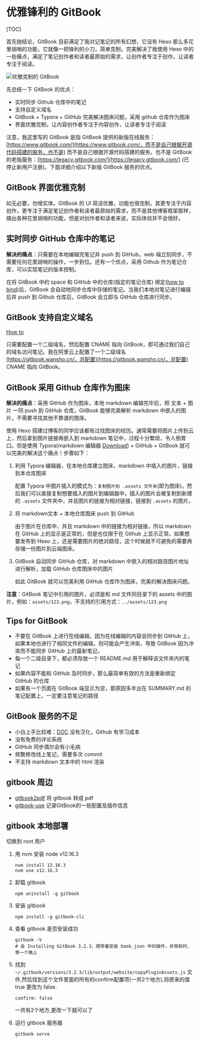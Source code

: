 # 优雅锋利的 GitBook

[TOC]

首先抛结论，GitBook 目前满足了我对记笔记的所有幻想，它没有 Hexo 那么多花里胡哨的功能，它就像一把锋利的小刀，简单克制，完美解决了我使用 Hexo 中的一些痛点，满足了笔记创作者和读者最原始的需求，让创作者专注于创作，让读者专注于阅读。

![&#x4F18;&#x96C5;&#x514B;&#x5236;&#x7684; GitBook](../../.gitbook/assets/1558619487053.png)

先总结一下 GitBook 的优点：

* 实时同步 Github 仓库中的笔记
* 支持自定义域名
* GitBook + Typora + GitHub 完美解决图床问题，采用 github 仓库作为图床
* 界面优雅克制，让内容创作者专注于内容创作，让读者专注于阅读

注意，我这里写的 GitBook 是指 GitBook 提供的新版在线服务：[https://www.gitbook.com/](https://www.gitbook.com/，而不是自己根据开源代码搭建的服务，也不是) 而不是自己根据开源代码搭建的服务，也不是 GitBook 的老版服务：[https://legacy.gitbook.com/](https://legacy.gitbook.com/) \(已停止新用户注册\)。下面详细介绍以下新版 GitBook 服务的优点。

## GitBook 界面优雅克制

如无必要，勿增实体。GitBook 的 UI 简洁优雅，功能也很克制，其更专注于内容创作，更专注于满足笔记创作者和读者最原始的需求，而不是其他博客框架那样，搞出各种花里胡哨的功能，但是对创作者和读者来说，实际体验并不会很好。

## 实时同步 GitHub 仓库中的笔记

**解决的痛点**：只需要在本地编辑完笔记并 push 到 GitHub，web 端立刻同步，不需要任何花里胡哨的操作，一步到位。还有一个优点，采用 Github 作为笔记仓库，可以实现笔记的版本控制。

在将 GitBook 中的 space 和 GitHub 中的仓库\(指定的笔记仓库\) 绑定\([how to bind](https://docs.gitbook.com/integrations/github>)\)后，GitBook 会自动地同步仓库中存储的笔记。当我们本地对笔记进行编辑后并 push 到 Github 仓库后，GitBook 会立即与 GitHub 仓库进行同步。

## GitBook 支持自定义域名

[How to](https://docs.gitbook.com/hosting/custom-domains>)

只需要配置一个二级域名，然后配置 CNAME 指向 GitBook，即可通过我们自己的域名访问笔记。我在阿里云上配置了一个二级域名 [https://gitbook.wansho.cn/，并配置](https://gitbook.wansho.cn/，并配置) CNAME 指向 GitBook。

## GitBook 采用 Github 仓库作为图床

**解决的痛点**：采用 GitHub 作为图床，本地 markdown 编辑完毕后，把 文本 + 图片 一同 push 到 GitHub 仓库，GitBook 能够完美解析 markdown 中嵌入的图片，不需要寻找其他不靠谱的图床。

使用 Hexo 搭建过博客的同学应该都有过找图床的经历。通常需要将图片上传到云上，然后拿到图片链接再嵌入到 markdown 笔记中，过程十分繁琐，令人倒胃口。但是使用 Typora\(markdown 编辑器 [Download](https://typora.io/#windows>)\) + GitHub + GitBook 就可以完美的解决这个痛点！步骤如下：

1. 利用 Typora 编辑器，在本地仓库建立图床，markdown 中插入的图片，链接到本仓库图床

   配置 Typora 中图片插入的模式为：`复制图片到 .assets 文件夹`\(即为图床\)，然后我们可以直接复制想要插入的图片到编辑器中，插入的图片会被复制到新建的 `.assets` 文件夹中，并且图片的链接为相对链接，链接到 `.assets` 的图片。

2. 将 markdown文本 + 本地仓库图床 push 到 GitHub

   由于图片在仓库中，并且 markdown 中的链接为相对链接，所以 markdown 在 GitHub 上的显示是正常的，但是也仅限于在 Github 上显示正常。如果想要发布到 Hexo 上，还是需要图片的绝对路径，这个时候就不可避免的需要再存储一份图片到云端图床。

3. GitBook 自动同步 GitHub 仓库，对 markdown 中嵌入的相对路径图片地址进行解析，加载 GitHub 仓库图床中的图片

   如此 GitBook 就可以完美利用 GitHub 仓库作为图床，完美的解决图床问题。

**注意**：GitBook 笔记中引用的图片，必须是和 md 文件同目录下的 assets 中的图片，例如：`assets/123.png`，不支持的引用方式：`../assets/123.png`

## Tips for GitBook

* 不要在 GitBook 上进行在线编辑，因为在线编辑的内容会同步到 GitHub 上，如果本地也进行了相同文件的编辑，则可能会产生冲突，导致 GitBook 因为冲突而不能同步 GitHub 上的最新笔记。
* 每一个二级目录下，都必须存放一个 README.md 用于解释该文件夹内的笔记
* 如果内容不能和 GitHub 及时同步，那么最简单有效的方法是重新绑定 GitHub 的仓库
* 如果有一个页面在 GitBook 端显示为空，那原因多半出在 SUMMARY.md 的笔记配置上，一定要注意笔记的路径

## GitBook 服务的不足

* 小白上手比较难：[DOC](https://docs.gitbook.com/>) 没有汉化，Github 有学习成本
* 没有免费的评论系统
* GitHub 同步偶尔会有小毛病
* 频繁修改线上笔记，需要多次 commit
* 不支持 markdown 文本中的 html 渲染

## gitbook 周边

* [gitbook2pdf](https://github.com/fuergaosi233/gitbook2pdf) 将 gitbook 转成 pdf
* [ gitbook-use](https://github.com/zhangjikai/gitbook-use) 记录GitBook的一些配置及插件信息

## gitbook 本地部署

切换到 root 用户

1. 用 nvm 安装 node v12.16.3

   ```shell
   nvm install 12.16.3
   nvm use v12.16.3
   ```

2. 卸载 gitbook

   ```shell
   npm uninstall -g gitbook
   ```

3. 安装 gitbook

   ```
   npm install -g gitbook-cli
   ```

4. 查看 gitbook 是否安装成功

   ```shell
   gitbook -V
   # 会 Installing GitBook 3.2.3，顺带着安装 book.json 中的插件，非常耗时，等一个晚上
   ```

5. 找到 `~/.gitbook/versions/3.2.3/lib/output/website/copyPluginAssets.js` 文件,然后找到这个文件里面的所有的confirm配置项(一共2个地方),将原来的值 true 更改为 false.

   `confirm: false`
   
   一共有2个地方,更改一下就可以了

5. 运行 gitbook 服务器

   ```shell
   gitbook serve
   ```

   



